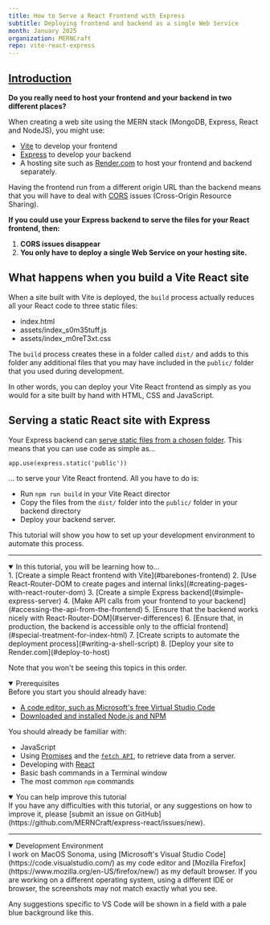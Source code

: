 ```yaml
---
title: How to Serve a React Frontend with Express 
subtitle: Deploying frontend and backend as a single Web Service
month: January 2025
organization: MERNCraft
repo: vite-react-express
---
```


<!-- Introduction -->
<section
  id="Introduction"
  aria-labelledby="Introduction"
  data-item="Introduction"
>
  <h2><a href="#Introduction">Introduction</a></h2>

**Do you really need to host your frontend and your backend in two different places?**

When creating a web site using the MERN stack (MongoDB, Express, React and NodeJS), you might use:

* [Vite](https://vite.dev/) to develop your frontend
* [Express](https://expressjs.com/) to develop your backend
* A hosting site such as [Render.com](https://render.com/) to host your frontend and backend separately.

Having the frontend run from a different origin URL than the backend means that you will have to deal with [CORS](https://developer.mozilla.org/en-US/docs/Web/HTTP/CORS) issues (Cross-Origin Resource Sharing).

**If you could use your Express backend to serve the files for your React frontend, then:**

1. **CORS issues disappear**
2. **You only have to deploy a single Web Service on your hosting site.**

## What happens when you build a Vite React site

When a site built with Vite is deployed, the `build` process actually reduces all your React code to three static files:

- index.html
- assets/index_s0m35tuff.js
- assets/index_m0reT3xt.css

The `build` process creates these in a folder called `dist/` and adds to this folder any additional files that you may have included in the `public/` folder that you used during development.

In other words, you can deploy your Vite React frontend as simply as you would for a site built by hand with HTML, CSS and JavaScript.

## Serving a static React site with Express

Your Express backend can [serve static files from a chosen folder](https://expressjs.com/en/starter/static-files.html). This means that you can use code as simple as...

```javascript-#
app.use(express.static('public'))
```

... to serve your Vite React frontend. All you have to do is:

- Run `npm run build` in your Vite React director
- Copy the files from the `dist/` folder into the `public/` folder in your backend directory
- Deploy your backend server.

This tutorial will show you how to set up your development environment to automate this process.

---



<details class="tip" open>
<summary>In this tutorial, you will be learning how to...</summary>
1. [Create a simple React frontend with Vite](#barebones-frontend)
2. [Use React-Router-DOM to create pages and internal links](#creating-pages-with-react-router-dom)
3. [Create a simple Express backend](#simple-express-server)
4. [Make API calls from your frontend to your backend](#accessing-the-api-from-the-frontend)
5. [Ensure that the backend works nicely with React-Router-DOM](#server-differences)
6. [Ensure that, in production, the backend is accessible only to the official frontend](#special-treatment-for-index-html)
7. [Create scripts to automate the deployment process](#writing-a-shell-script)
8. [Deploy your site to Render.com](#deploy-to-host)

Note that you won't be seeing this topics in this order.

</details>

<details class="note" open>
<summary>Prerequisites</summary>
Before you start you should already have:

- [A code editor, such as Microsoft's free Virtual Studio Code](https://code.visualstudio.com/)
- [Downloaded and installed Node.js and NPM](https://docs.npmjs.com/downloading-and-installing-node-js-and-npm)

You should already be familiar with:

- JavaScript
- Using [Promises](https://developer.mozilla.org/en-US/docs/Web/JavaScript/Reference/Global_Objects/Promise) and the [`fetch API`](https://developer.mozilla.org/en-US/docs/Web/API/Fetch_API/Using_Fetch),  to retrieve data from a server.
- Developing with [React](https://react.dev/)
- Basic bash commands in a Terminal window
- The most common `npm` commands

</details>

<details class="feedback" open>
<summary>You can help improve this tutorial</summary>
If you have any difficulties with this tutorial, or any suggestions on how to improve it, please [submit an issue on GitHub](https://github.com/MERNCraft/express-react/issues/new).

</details>

---

<details class="env" open>
<summary>Development Environment</summary>
I work on MacOS Sonoma, using [Microsoft's Visual Studio Code](https://code.visualstudio.com/) as my code editor and [Mozilla Firefox](https://www.mozilla.org/en-US/firefox/new/) as my default browser. If you are working on a different operating system, using a different IDE or browser, the screenshots may not match exactly what you see.

Any suggestions specific to VS Code will be shown in a field with a pale blue background like this.

</details>

</section>